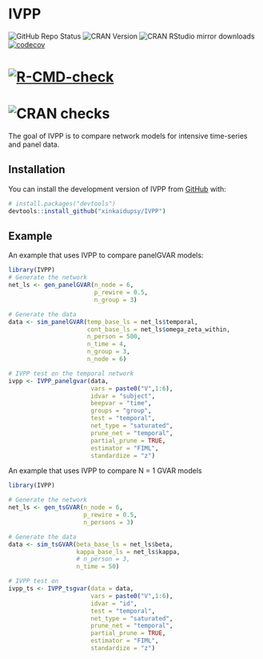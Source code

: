 
# IVPP

<!-- badges: start -->
![GitHub Repo Status](https://img.shields.io/badge/repo%20status-active-brightgreen)
![CRAN Version](https://www.r-pkg.org/badges/version/yourPackageName)
![CRAN RStudio mirror downloads](https://cranlogs.r-pkg.org/badges/grand-total/yourPackageName)
[![codecov](https://codecov.io/gh/yourUsername/yourRepoName/branch/main/graph/badge.svg)](https://codecov.io/gh/yourUsername/yourRepoName)
# [![R-CMD-check](https://github.com/yourUsername/yourRepoName/actions/workflows/R-CMD-check.yaml/badge.svg)](https://github.com/yourUsername/yourRepoName/actions/workflows/R-CMD-check.yaml)
# ![CRAN checks](https://cranchecks.info/badges/summary/yourPackageName)
<!-- badges: end -->


The goal of IVPP is to compare network models for intensive time-series and panel data. 

## Installation

You can install the development version of IVPP from [GitHub](https://github.com/) with:

``` r
# install.packages("devtools")
devtools::install_github("xinkaidupsy/IVPP")
```

## Example

An example that uses IVPP to compare panelGVAR models:

``` r
library(IVPP)
# Generate the network
net_ls <- gen_panelGVAR(n_node = 6,
                        p_rewire = 0.5,
                        n_group = 3)

# Generate the data
data <- sim_panelGVAR(temp_base_ls = net_ls$temporal,
                      cont_base_ls = net_ls$omega_zeta_within,
                      n_person = 500,
                      n_time = 4,
                      n_group = 3,
                      n_node = 6)

# IVPP test on the temporal network
ivpp <- IVPP_panelgvar(data,
                       vars = paste0("V",1:6),
                       idvar = "subject",
                       beepvar = "time",
                       groups = "group",
                       test = "temporal",
                       net_type = "saturated",
                       prune_net = "temporal",
                       partial_prune = TRUE,
                       estimator = "FIML",
                       standardize = "z")

```

An example that uses IVPP to compare N = 1 GVAR models

``` r
library(IVPP)

# Generate the network
net_ls <- gen_tsGVAR(n_node = 6,
                     p_rewire = 0.5,
                     n_persons = 3)

# Generate the data
data <- sim_tsGVAR(beta_base_ls = net_ls$beta,
                   kappa_base_ls = net_ls$kappa,
                   # n_person = 3,
                   n_time = 50)

# IVPP test on
ivpp_ts <- IVPP_tsgvar(data = data,
                       vars = paste0("V",1:6),
                       idvar = "id",
                       test = "temporal",
                       net_type = "saturated",
                       prune_net = "temporal",
                       partial_prune = TRUE,
                       estimator = "FIML",
                       standardize = "z")
```
